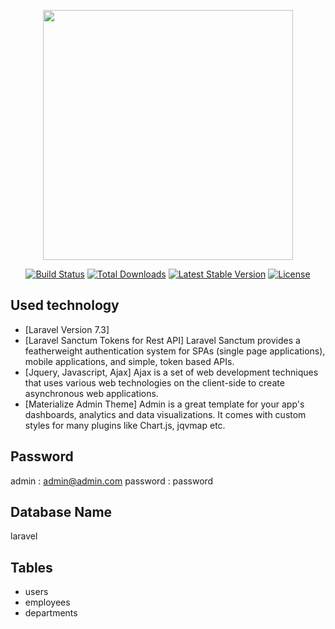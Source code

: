 <p align="center"><a href="https://laravel.com" target="_blank"><img src="https://raw.githubusercontent.com/laravel/art/master/logo-lockup/5%20SVG/2%20CMYK/1%20Full%20Color/laravel-logolockup-cmyk-red.svg" width="400"></a></p>

<p align="center">
<a href="https://travis-ci.org/laravel/framework"><img src="https://travis-ci.org/laravel/framework.svg" alt="Build Status"></a>
<a href="https://packagist.org/packages/laravel/framework"><img src="https://poser.pugx.org/laravel/framework/d/total.svg" alt="Total Downloads"></a>
<a href="https://packagist.org/packages/laravel/framework"><img src="https://poser.pugx.org/laravel/framework/v/stable.svg" alt="Latest Stable Version"></a>
<a href="https://packagist.org/packages/laravel/framework"><img src="https://poser.pugx.org/laravel/framework/license.svg" alt="License"></a>
</p>

## Used technology



- [Laravel Version 7.3]
- [Laravel Sanctum Tokens for Rest API] Laravel Sanctum provides a featherweight authentication system for SPAs (single page applications), mobile applications, and simple, token based APIs.
- [Jquery, Javascript, Ajax] Ajax is a set of web development techniques that uses various web technologies on the client-side to create asynchronous web applications.
- [Materialize Admin Theme] Admin is a great template for your app's dashboards, analytics and data visualizations. It comes with custom styles for many plugins like Chart.js, jqvmap etc.

## Password 
admin : admin@admin.com
password : password

## Database Name 
laravel

## Tables 
-  users
-  employees
-  departments
